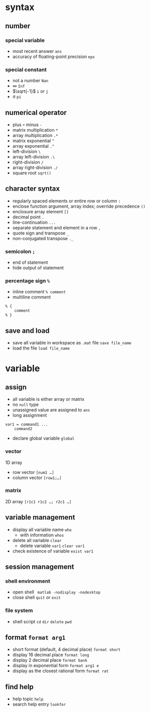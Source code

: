 # syntax
## number
### special variable
- most recent answer `ans`
- accuracy of floating-point precision `eps`
### special constant
- not a number `Nan`
- $\infty$ `Inf`
- $\sqrt{-1}$ `i` or `j`
- $\pi$ `pi`
## numerical operator
- plus `+` minus `-`
- matrix multiplication `*`
- array multiplication `.*`
- matrix exponential `^`
- array exponential `.^`
- left-division `\`
- array left-division `.\`
- right-division `/`
- array right-division `./`
- square root `sqrt()`
## character syntax
- regularly spaced elements or entire row or column `:`
- enclose function argument, array index; override precedence `()`
- enclosure array element `[]`
- decimal point `.`
- line-continuation `...`
- separate statement and element in a row `,`
- quote sign and transpose `_`
- non-conjugated transpose `._`
### semicolon `;`
- end of statement
- hide output of statement
### percentage sign `%`
- inline comment `% comment`
- multiline comment
```
% {
    comment
% }
```
## save and load
- save all variable in workspace as `.mat` file `save file_name`
- load the file `load file_name`

# variable
## assign
- all variable is either array or matrix
- no `null` type
- unassigned value are assigned to `ans`
- long assignment
```
var1 = command1 ...
    command2
```
- declare global variable `global`
### vector
1D array
- row vector `[num1 …]`
- column vector `[row1;…]`
### matrix
2D array
`[r1c1 r1c2 …; r2c1 …]` 
## variable management
- display all variable name `who`
  - with information `whos`
- delete all variable `clear`
  - delete variable `var1` `clear var1`
- check existence of variable `exist var1`
## session management
### shell environment
- open shell ` matlab -nodisplay -nodesktop`
- close shell `quit` or `exit`
### file system
- shell script `cd` `dir` `delete` `pwd` 
## format `format arg1`
- short format (default, 4 decimal place) `format short`
- display 16 decimal place `format long`
- display 2 decimal place `format bank`
- display in exponential form `format arg1 e`
- display as the closest rational form `format rat`
## find help
- help topic `help`
- search help entry `lookfor`